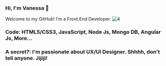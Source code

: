 ### Hi, I'm Vanessa 👋
Welcome to my GitHub! I'm a Front End Developer.
![4](https://user-images.githubusercontent.com/59008047/108825854-282ded80-7589-11eb-8d94-44bc93e38733.gif)

### Code: HTML5/CSS3, JavaScript, Node Js, Mongo DB, Angular Js, More...

### A secret?: I'm passionate about UX/UI Designer. Shhhh, don't tell anyone. Jijiji!
